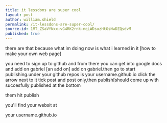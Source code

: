 ```yaml
---
title: it lessdons are super cool
layout: post
author: william.shield
permalink: /it-lessdons-are-super-cool/
source-id: 1MT_ZSaVYNxx-vG4RK2rnk-nqLWDsuzHtGsNwDZQsdvM
published: true
---
```

there are that because what im doing now is what i learned in it [how to make your own web page] 

you need to sign up to github and from there you can get into google docs and add on gabriel [an add on]  add on gabriel.then go to start publishing.under your github repos is your  username.github.io click the arrow next to it tick post and post only,then publish[should come up with succesfully published at the bottom

them hit publish

you'll find your websit at 

your username.github.io 

